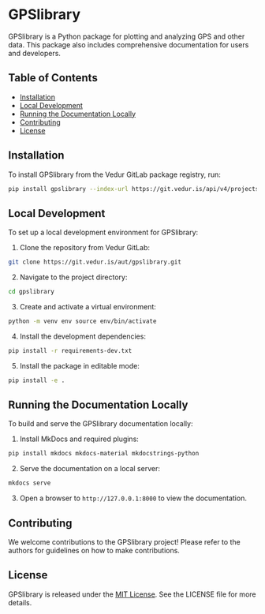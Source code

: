 # GPSlibrary

GPSlibrary is a Python package for plotting and analyzing GPS and other data. This package also includes comprehensive documentation for users and developers.

## Table of Contents

- [Installation](#installation)
- [Local Development](#local-development)
- [Running the Documentation Locally](#running-the-documentation-locally)
- [Contributing](#contributing)
- [License](#license)

## Installation

To install GPSlibrary from the Vedur GitLab package registry, run:
```bash
pip install gpslibrary --index-url https://git.vedur.is/api/v4/projects/448/packages/pypi/simple
```

## Local Development

To set up a local development environment for GPSlibrary:

1. Clone the repository from Vedur GitLab:

```bash
git clone https://git.vedur.is/aut/gpslibrary.git
```

2. Navigate to the project directory:

```bash
cd gpslibrary
```

3. Create and activate a virtual environment:

```bash
python -m venv env source env/bin/activate
```

4. Install the development dependencies:

```bash
pip install -r requirements-dev.txt
```

5. Install the package in editable mode:

```bash
pip install -e .
```


## Running the Documentation Locally

To build and serve the GPSlibrary documentation locally:

1. Install MkDocs and required plugins:

```bash
pip install mkdocs mkdocs-material mkdocstrings-python
```


2. Serve the documentation on a local server:

```bash
mkdocs serve
```

3. Open a browser to `http://127.0.0.1:8000` to view the documentation.


## Contributing

We welcome contributions to the GPSlibrary project! Please refer to the authors for guidelines on how to make contributions.

## License

GPSlibrary is released under the [MIT License](LICENSE). See the LICENSE file for more details.

